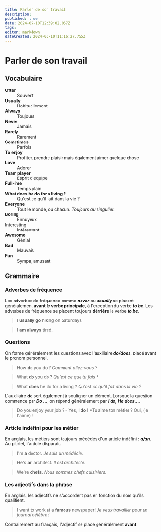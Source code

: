 ```yaml
---
title: Parler de son travail
description: 
published: true
date: 2024-05-10T12:39:02.067Z
tags: 
editor: markdown
dateCreated: 2024-05-10T11:16:27.755Z
---
```


# Parler de son travail

## Vocabulaire

<dl>
  <dt><strong>Often</strong></dt>
  <dd>Souvent</dd>
  
  <dt><strong>Usually</strong></dt>
  <dd>Habituellement</dd>
  
  <dt><strong>Always</strong></dt>
  <dd>Toujours</dd>
  
  <dt><strong>Never</strong></dt>
  <dd>Jamais</dd>
  
  <dt><strong>Rarely</strong></dt>
  <dd>Rarement</dd>
  
  <dt><strong>Sometimes</strong></dt>
  <dd>Parfois</dd>
  
  <dt><strong>To enjoy</strong></dt>
  <dd>Profiter, prendre plaisir mais également aimer quelque chose</dd>
  
  <dt><strong>Love</strong></dt>
  <dd>Adorer</dd>
  
  <dt><strong>Team player</strong></dt>
  <dd>Esprit d'équipe</dd>
  
  <dt><strong>Full-ime</strong></dt>
  <dd>Temps plain</dd>
  
  <dt><strong>What does he do for a living ?</strong></dt>
  <dd>Qu'est ce qu'il fait dans la vie ?</dd>
  
  <dt><strong>Everyone</strong></dt>
  <dd>Tout le monde, ou chacun. <i>Toujours au singulier</i>.</dd>
  
  <dt><strong>Boring</strong></dt>
  <dd>Ennuyeux</dd>
  
  <dt>Interesting<strong></strong></dt>
  <dd>Intéressant</dd>
  
  <dt><strong>Awesome</strong></dt>
  <dd>Génial</dd>
  
  <dt><strong>Bad</strong></dt>
  <dd>Mauvais</dd>
  
  <dt><strong>Fun</strong></dt>
  <dd>Sympa, amusant</dd>
  
  <dt><strong></strong></dt>
  <dd></dd>
  
  <dt><strong></strong></dt>
  <dd></dd>
  
  <dt><strong></strong></dt>
  <dd></dd>
</dl>

## Grammaire

### Adverbes de fréquence

Les adverbes de fréquence comme ***never*** ou ***usually*** se placent généralement **avant le verbe principale**, à l'exception du verbe ***to be***. Les adverbes de fréquence se placent toujours **dérrière** le verbe ***to be***.

> I **usually go** hiking on Saturdays.

> I **am always** tired.

### Questions

On forme généralement les questions avec l'auxiliaire ***do/does***, placé avant le pronom personnel.

> How **do** you do ?
> *Comment allez-vous ?*

> What **do** you do ?
> *Qu'est ce que tu fais ?*

> What **does** he do for a living ?
> *Qu'est ce qu'il fait dans la vie ?*

L'auxiliaire ***do*** sert également à souligner un élément. Lorsque la question commence par ***Do ...***, on répond généralement par ***I do, He does...***.

> Do you enjoy your job ? - Yes, I **do** !
> *Tu aime ton métier ? Oui, (je l'aime) !

### Article indéfini pour les métier

En anglais, les métiers sont toujours précédés d'un article indéfini : ***a/an***. Au pluriel, l'article disparait.

> I'm **a** doctor.
> *Je suis un médécin.*

> He's **an** architect.
> *Il est architecte.*

> We're **chefs**.
> *Nous sommes chefs cuisiniers.*

### Les adjectifs dans la phrase

En anglais, les adjectifs ne s'accordent pas en fonction du nom qu'ils qualifient.

> I want to work at a **famous** newspaper!
> *Je veux travailler pour un journal célèbre !*

Contrairement au français, l'adjectif se place généralement **avant**